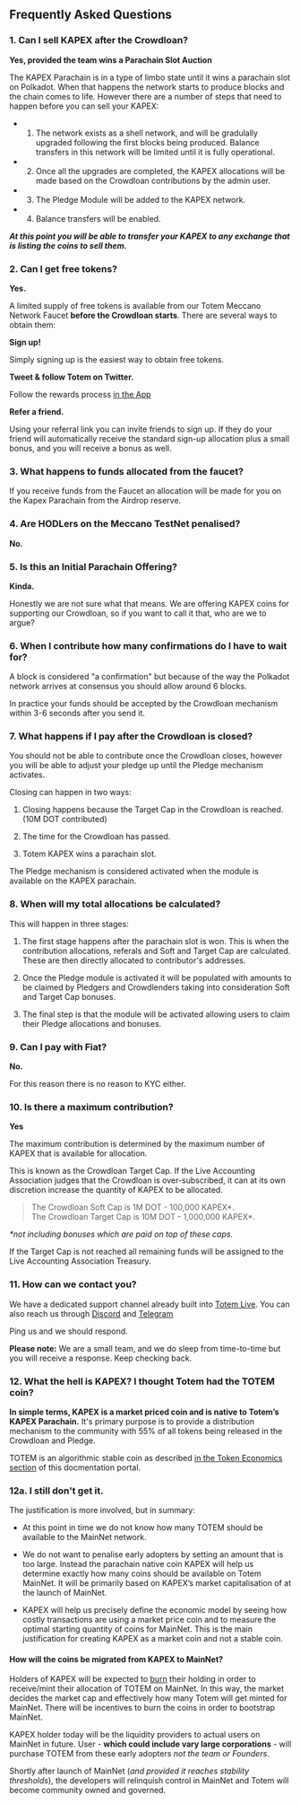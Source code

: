 ## Frequently Asked Questions

### 1. Can I sell KAPEX after the Crowdloan?

**Yes, provided the team wins a Parachain Slot Auction** 

The KAPEX Parachain is in a type of limbo state until it wins a parachain slot on Polkadot. When that happens the network starts to produce blocks and the chain comes to life. However there are a number of steps that need to happen before you can sell your KAPEX:

* 1. The network exists as a shell network, and will be gradulally upgraded following the first blocks being produced. Balance transfers in this network will be limited until it is fully operational.

* 2. Once all the upgrades are completed, the KAPEX allocations will be made based on the Crowdloan contributions by the admin user.

* 3. The Pledge Module will be added to the KAPEX network.

* 4. Balance transfers will be enabled.

**_At this point you will be able to transfer your KAPEX to any exchange that is listing the coins to sell them._**

### 2. Can I get free tokens?

**Yes.** 

A limited supply of free tokens is available from our Totem Meccano Network Faucet **before the Crowdloan starts**. There are several ways to obtain them:

**Sign up!** 

Simply signing up is the easiest way to obtain free tokens.

**Tweet & follow Totem on Twitter.** 

Follow the rewards process [in the App](https://totem.live) 

**Refer a friend.** 

Using your referral link you can invite friends to sign up. If they do your friend will automatically receive the standard sign-up allocation plus a small bonus, and you will receive a bonus as well.

<!-- **Using Totem**

Totem is designed to be used. If you use Totem for tasks, activities and timekeeping as well as payments, your account will receive an additional bonus allocation of TOTEM on MainNet. The more you use Totem the greater the allocation on MainNet. Remember the Developers will not be holding TOTEM and the idea is that the majority of TOTEM must be distributed to the community. So get to work! -->

### 3. What happens to funds allocated from the faucet?

If you receive funds from the Faucet an allocation will be made for you on the Kapex Parachain from the Airdrop reserve. 

### 4. Are HODLers on the Meccano TestNet penalised?

**No.**

### 5. Is this an Initial Parachain Offering?

**Kinda.**

Honestly we are not sure what that means. We are offering KAPEX coins for supporting our Crowdloan, so if you want to call it that, who are we to argue? 

### 6. When I contribute how many confirmations do I have to wait for?

A block is considered "a confirmation" but because of the way the Polkadot network arrives at consensus you should allow around 6 blocks. 

In practice your funds should be accepted by the Crowdloan mechanism within 3-6 seconds after you send it. 

### 7. What happens if I pay after the Crowdloan is closed?

You should not be able to contribute once the Crowdloan closes, however you will be able to adjust your pledge up until the Pledge mechanism activates.

Closing can happen in two ways:

1. Closing happens because the Target Cap in the Crowdloan is reached. (10M DOT contributed)

2. The time for the Crowdloan has passed.

3. Totem KAPEX wins a parachain slot.

The Pledge mechanism is considered activated when the module is available on the KAPEX parachain.

### 8. When will my total allocations be calculated?

This will happen in three stages:

1. The first stage happens after the parachain slot is won. This is when the contribution allocations, referals and Soft and Target Cap are calculated. These are then directly allocated to contributor's addresses.

2. Once the Pledge module is activated it will be populated with amounts to be claimed by Pledgers and Crowdlenders taking into consideration Soft and Target Cap bonuses.

3. The final step is that the module will be activated allowing users to claim their Pledge allocations and bonuses. 

### 9. Can I pay with Fiat?

**No.**

For this reason there is no reason to KYC either.

### 10. Is there a maximum contribution?

**Yes**

The maximum contribution is determined by the maximum number of KAPEX that is available for allocation. 

This is known as the Crowdloan Target Cap. If the Live Accounting Association judges that the Crowdloan is over-subscribed, it can at its own discretion increase the quantity of KAPEX to be allocated.

> The Crowdloan Soft Cap is 1M DOT - 100,000 KAPEX*. <br />
> The Crowdloan Target Cap is 10M DOT - 1,000,000 KAPEX*.<br />

_*not including bonuses which are paid on top of these caps._

If the Target Cap is not reached all remaining funds will be assigned to the Live Accounting Association Treasury.

### 11. How can we contact you?

We have a dedicated support channel already built into [Totem Live](https://totem.live). You can also reach us through [Discord](https://discord.gg/TXPKJTAGvt) and [Telegram](https://t.me/totemchat)

Ping us and we should respond.

**Please note:** We are a small team, and we do sleep from time-to-time but you will receive a response. Keep checking back.

### 12. What the hell is KAPEX? I thought Totem had the TOTEM coin?

**In simple terms, KAPEX is a market priced coin and is native to Totem’s KAPEX Parachain.** It's primary purpose is to provide a distribution mechanism to the community with 55% of all tokens being released in the Crowdloan and Pledge. 

TOTEM is an algorithmic stable coin as described [in the Token Economics section](information/overview-token) of this docmentation portal.

### 12a. I still don't get it.

The justification is more involved, but in summary: 

* At this point in time we do not know how many TOTEM should be available to the MainNet network. 

* We do not want to penalise early adopters by setting an amount that is too large. Instead the parachain native coin KAPEX will help us determine exactly how many coins should be available on Totem MainNet. It will be primarily based on KAPEX’s market capitalisation of at the launch of MainNet.

* KAPEX will help us precisely define the economic model by seeing how costly transactions are using a market price coin and to measure the optimal starting quantity of coins for MainNet. This is the main justification for creating KAPEX as a market coin and not a stable coin.

#### How will the coins be migrated from KAPEX to MainNet?

Holders of KAPEX will be expected to [burn](/information/issuance/the-burn.md) their holding in order to receive/mint their allocation of TOTEM on MainNet. In this way, the market decides the market cap and effectively how many Totem will get minted for MainNet. There will be incentives to burn the coins in order to bootstrap MainNet.

KAPEX holder today will be the liquidity providers to actual users on MainNet in future. User - **which could include vary large corporations** - will purchase TOTEM from these early adopters _not the team or Founders_.

Shortly after launch of MainNet (_and provided it reaches stability thresholds_), the developers will relinquish control in MainNet and Totem will become community owned and governed.

